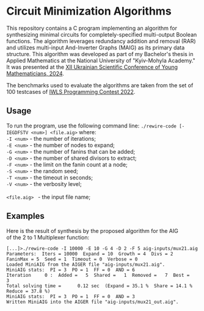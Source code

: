 # Circuit Minimization Algorithms

This repository contains a C program implementing an algorithm for synthesizing minimal circuits for 
completely-specified multi-output Boolean functions. The algorithm leverages redundancy addition and 
removal (RAR) and utilizes multi-input And-Inverter Graphs (MAIG) as its primary data structure.
This algorithm was developed as part of my Bachelor's thesis in Applied Mathematics at the 
National University of "Kyiv-Mohyla Academy." It was presented at the <a href="https://mathconf.ukma.edu.ua/Program2024.pdf">XII Ukrainian Scientific Conference of Young Mathematicians, 2024</a>.

The benchmarks used to evaluate the algorithms are taken from the set of 100 testcases of
<a href="https://github.com/alanminko/iwls2022-ls-contest">IWLS Programming Contest 2022</a>.

## Usage
To run the program, use the following command line: `./rewire-code [-IEGDFSTV <num>] <file.aig>` where:<br>
`-I <num>` - the number of iterations;<br>
`-E <num>` - the number of nodes to expand;<br>
`-G <num>` - the number of fanins that can be added;<br>
`-D <num>` - the number of shared divisors to extract;<br>
`-F <num>` - the limit on the fanin count at a node;<br>
`-S <num>` - the random seed;<br>
`-T <num>` - the timeout in seconds;<br>
`-V <num>` - the verbosity level;<br>      
`<file.aig> ` - the input file name;<br>
## Examples
Here is the result of synthesis by the proposed algorithm for the AIG  
of the 2 to 1 Multiplexer function:
```
[...]>./rewire-code -I 10000 -E 10 -G 4 -D 2 -F 5 aig-inputs/mux21.aig
Parameters:  Iters = 10000  Expand = 10  Growth = 4  Divs = 2  FaninMax = 5  Seed = 1  Timeout = 0  Verbose = 0
Loaded MiniAIG from the AIGER file "aig-inputs/mux21.aig".
MiniAIG stats:  PI = 3  PO = 1  FF = 0  AND = 6
Iteration     0 :  Added =   5  Shared =   1  Removed =   7  Best =    3
Total solving time =      0.12 sec  (Expand = 35.1 %  Share = 14.1 %  Reduce = 37.8 %)
MiniAIG stats:  PI = 3  PO = 1  FF = 0  AND = 3
Written MiniAIG into the AIGER file "aig-inputs/mux21_out.aig".
```
